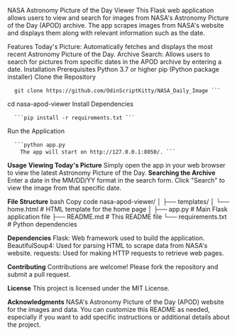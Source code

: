 NASA Astronomy Picture of the Day Viewer
This Flask web application allows users to view and search for images from NASA's Astronomy Picture of the Day (APOD) archive. The app scrapes images from NASA's website and displays them along with relevant information such as the date.

Features
Today's Picture: Automatically fetches and displays the most recent Astronomy Picture of the Day.
Archive Search: Allows users to search for pictures from specific dates in the APOD archive by entering a date.
Installation
Prerequisites
Python 3.7 or higher
pip (Python package installer)
Clone the Repository
<pre> <code> git clone https://github.com/OdinScriptKitty/NASA_Daily_Image ``` </code> </pre>



cd nasa-apod-viewer
Install Dependencies

<pre> <code> ```pip install -r requirements.txt ``` </code> </pre>




Run the Application
<pre> <code> ```python app.py
	The app will start on http://127.0.0.1:8050/. ``` </code> </pre>


**Usage**
**Viewing Today's Picture**
	Simply open the app in your web browser to view the latest Astronomy Picture of the Day.
**Searching the Archive**
	Enter a date in the MM/DD/YY format in the search form.
	Click "Search" to view the image from that specific date.

 
**File Structure**
	bash
	Copy code
	nasa-apod-viewer/
	│
	├── templates/
	│   └── home.html          # HTML template for the home page
	│
	├── app.py                 # Main Flask application file
	├── README.md              # This README file
	└── requirements.txt       # Python dependencies

 
**Dependencies**
Flask: Web framework used to build the application.
	BeautifulSoup4: Used for parsing HTML to scrape data from NASA's website.
	requests: Used for making HTTP requests to retrieve web pages.
 
**Contributing**
	Contributions are welcome! Please fork the repository and submit a pull request.

**License**
	This project is licensed under the MIT License.

**Acknowledgments**
	NASA's Astronomy Picture of the Day (APOD) website for the images and data.
	You can customize this README as needed, especially if you want to add specific instructions or 
	additional details about the project.
